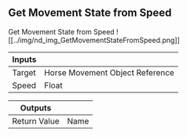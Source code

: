 ## Get Movement State from Speed
Get Movement State from Speed
![[../img/nd_img_GetMovementStateFromSpeed.png]]

|Inputs||
|--|--|
| Target | Horse Movement Object Reference |
| Speed | Float |

|Outputs||
|--|--|
| Return Value | Name |
